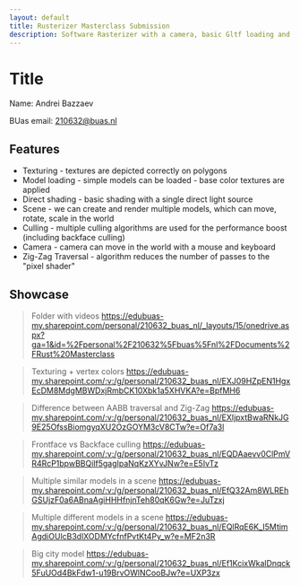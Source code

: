 ```yaml
---
layout: default
title: Rusterizer Masterclass Submission
description: Software Rasterizer with a camera, basic Gltf loading and shading made with the help of Rust!
---
```


# Title
Name: Andrei Bazzaev 

BUas email: 210632@buas.nl

## Features

+ Texturing - textures are depicted correctly on polygons
+ Model loading - simple models can be loaded - base color textures are applied
+ Direct shading - basic shading with a single direct light source
+ Scene - we can create and render multiple models, which can move, rotate, scale in the world
+ Culling - multiple culling algorithms are used for the performance boost (including backface  culling)
+ Camera - camera can move in the world with a mouse and keyboard
+ Zig-Zag Traversal - algorithm reduces the number of passes to the "pixel shader" 


## Showcase
> Folder with videos 
https://edubuas-my.sharepoint.com/personal/210632_buas_nl/_layouts/15/onedrive.aspx?ga=1&id=%2Fpersonal%2F210632%5Fbuas%5Fnl%2FDocuments%2FRust%20Masterclass

> Texturing + vertex colors 
https://edubuas-my.sharepoint.com/:v:/g/personal/210632_buas_nl/EXJ09HZpEN1HgxEcDM8MdgMBWDxjRmbCK10Xbk1a5XHVKA?e=BpfMH6

> Difference between AABB traversal and Zig-Zag 
https://edubuas-my.sharepoint.com/:v:/g/personal/210632_buas_nl/EXIjpxtBwaRNkJG9E25OfssBiomgyqXU2OzGOYM3cV8CTw?e=Of7a3l

> Frontface vs Backface culling 
https://edubuas-my.sharepoint.com/:v:/g/personal/210632_buas_nl/EQDAaevv0ClPmVR4RcP1bpwBBQilf5gagIpaNqKzXYvJNw?e=E5IvTz

> Multiple similar models in a scene 
https://edubuas-my.sharepoint.com/:v:/g/personal/210632_buas_nl/EfQ32Am8WLREhGSUjzF0a6ABnaAgiHHHfnjnTeh80qK6Gw?e=JuTzxj

> Multiple different models in a scene
https://edubuas-my.sharepoint.com/:v:/g/personal/210632_buas_nl/EQlRqE6K_I5MtimAgdiOUlcB3dlXODMYcfnfPvtKt4Py_w?e=MF2n3R

> Big city model
https://edubuas-my.sharepoint.com/:v:/g/personal/210632_buas_nl/Ef1KcixWkalDnqck5FuUOd4BkFdw1-u19BrvOWlNCooBJw?e=UXP3zx


